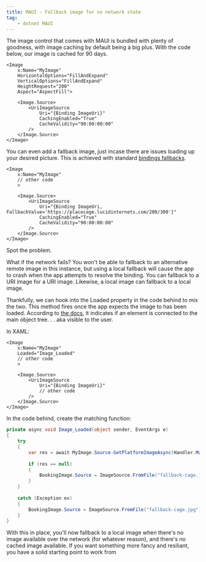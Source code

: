```yaml
---
title: MAUI - Fallback image for no network state
tag:
    - dotnet MAUI
---
```



The image control that comes with MAUI is bundled with plenty of goodness, with image caching by default being a big plus. With the code below, our image is cached for 90 days.

```xaml
<Image
	x:Name="MyImage"
	HorizontalOptions="FillAndExpand" 
	VerticalOptions="FillAndExpand"
	HeightRequest="200"
	Aspect="AspectFill">
	
	<Image.Source>
		<UriImageSource 
			Uri="{Binding ImageUri}"
			CachingEnabled="True"
			CacheValidity="90:00:00:00"
		/>
	</Image.Source>
</Image>
```

You can even add a fallback image, just incase there are issues loading up your desired picture. This is achieved with standard [bindings fallbacks](https://learn.microsoft.com/en-us/dotnet/maui/fundamentals/data-binding/binding-fallbacks?).

```xaml
<Image
	x:Name="MyImage"
	// other code
	>
	
	<Image.Source>
		<UriImageSource 
			Uri="{Binding ImageUri, FallbackValue='https://placecage.lucidinternets.com/200/300'}"
			CachingEnabled="True"
			CacheValidity="90:00:00:00"
		/>
	</Image.Source>
</Image>
```

Spot the problem.

What if the network fails? You won't be able to fallback to an alternative remote image in this instance, but using a local fallback will cause the app to crash when the app attempts to resolve the binding. You can fallback to a URI image for a URI image. Likewise, a local image can fallback to a local image.

Thankfully, we can hook into the Loaded property in the code behind to mix the two. This method fires once the app expects the image to has been loaded. According to [the docs](https://learn.microsoft.com/en-us/dotnet/api/microsoft.maui.controls.visualelement.isloaded?view=net-maui-8.0#microsoft-maui-controls-visualelement-isloaded), it indicates if an element is connected to the main object tree. . . aka visible to the user. 

In XAML:

```xaml
<Image
	x:Name="MyImage"
	Loaded="Image_Loaded"
	// other code 
	>
	
	<Image.Source>
		<UriImageSource 
			Uri="{Binding ImageUri}"
			// other code
		/>
	</Image.Source>
</Image>
```

In the code behind, create the matching function:

```c#
private async void Image_Loaded(object sender, EventArgs e)
{
	try
	{
		var res = await MyImage.Source.GetPlatformImageAsync(Handler.MauiContext);
		
		if (res == null)
		{
			BookingImage.Source = ImageSource.FromFile("fallback-cage.jpg");
		}
	}
	
	catch (Exception ex)
	{
		BookingImage.Source = ImageSource.FromFile("fallback-cage.jpg");
	}
}
```

With this in place, you'll now fallback to a local image when there's no image available over the network (for whatever reason), and there's no cached image available. If you want something more fancy and resiliant, you have a solid starting point to work from
